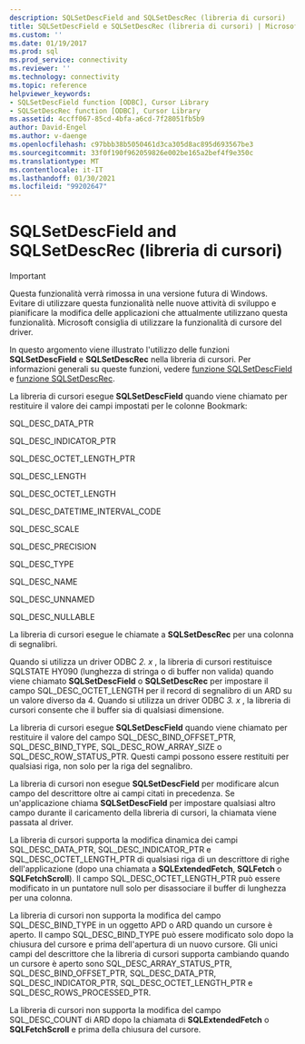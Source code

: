 ```yaml
---
description: SQLSetDescField and SQLSetDescRec (libreria di cursori)
title: SQLSetDescField e SQLSetDescRec (libreria di cursori) | Microsoft Docs
ms.custom: ''
ms.date: 01/19/2017
ms.prod: sql
ms.prod_service: connectivity
ms.reviewer: ''
ms.technology: connectivity
ms.topic: reference
helpviewer_keywords:
- SQLSetDescField function [ODBC], Cursor Library
- SQLSetDescRec function [ODBC], Cursor Library
ms.assetid: 4ccff067-85cd-4bfa-a6cd-7f28051fb5b9
author: David-Engel
ms.author: v-daenge
ms.openlocfilehash: c97bbb38b5050461d3ca305d8ac895d693567be3
ms.sourcegitcommit: 33f0f190f962059826e002be165a2bef4f9e350c
ms.translationtype: MT
ms.contentlocale: it-IT
ms.lasthandoff: 01/30/2021
ms.locfileid: "99202647"
---
```

# <a name="sqlsetdescfield-and-sqlsetdescrec-cursor-library"></a>SQLSetDescField and SQLSetDescRec (libreria di cursori)
> [!IMPORTANT]  
>  Questa funzionalità verrà rimossa in una versione futura di Windows. Evitare di utilizzare questa funzionalità nelle nuove attività di sviluppo e pianificare la modifica delle applicazioni che attualmente utilizzano questa funzionalità. Microsoft consiglia di utilizzare la funzionalità di cursore del driver.  
  
 In questo argomento viene illustrato l'utilizzo delle funzioni **SQLSetDescField** e **SQLSetDescRec** nella libreria di cursori. Per informazioni generali su queste funzioni, vedere [funzione SQLSetDescField](../../../odbc/reference/syntax/sqlsetdescfield-function.md) e [funzione SQLSetDescRec](../../../odbc/reference/syntax/sqlsetdescrec-function.md).  
  
 La libreria di cursori esegue **SQLSetDescField** quando viene chiamato per restituire il valore dei campi impostati per le colonne Bookmark:  
  
 SQL_DESC_DATA_PTR  
  
 SQL_DESC_INDICATOR_PTR  
  
 SQL_DESC_OCTET_LENGTH_PTR  
  
 SQL_DESC_LENGTH  
  
 SQL_DESC_OCTET_LENGTH  
  
 SQL_DESC_DATETIME_INTERVAL_CODE  
  
 SQL_DESC_SCALE  
  
 SQL_DESC_PRECISION  
  
 SQL_DESC_TYPE  
  
 SQL_DESC_NAME  
  
 SQL_DESC_UNNAMED  
  
 SQL_DESC_NULLABLE  
  
 La libreria di cursori esegue le chiamate a **SQLSetDescRec** per una colonna di segnalibri.  
  
 Quando si utilizza un driver ODBC *2. x* , la libreria di cursori restituisce SQLSTATE HY090 (lunghezza di stringa o di buffer non valida) quando viene chiamato **SQLSetDescField** o **SQLSetDescRec** per impostare il campo SQL_DESC_OCTET_LENGTH per il record di segnalibro di un ARD su un valore diverso da 4. Quando si utilizza un driver ODBC *3. x* , la libreria di cursori consente che il buffer sia di qualsiasi dimensione.  
  
 La libreria di cursori esegue **SQLSetDescField** quando viene chiamato per restituire il valore del campo SQL_DESC_BIND_OFFSET_PTR, SQL_DESC_BIND_TYPE, SQL_DESC_ROW_ARRAY_SIZE o SQL_DESC_ROW_STATUS_PTR. Questi campi possono essere restituiti per qualsiasi riga, non solo per la riga del segnalibro.  
  
 La libreria di cursori non esegue **SQLSetDescField** per modificare alcun campo del descrittore oltre ai campi citati in precedenza. Se un'applicazione chiama **SQLSetDescField** per impostare qualsiasi altro campo durante il caricamento della libreria di cursori, la chiamata viene passata al driver.  
  
 La libreria di cursori supporta la modifica dinamica dei campi SQL_DESC_DATA_PTR, SQL_DESC_INDICATOR_PTR e SQL_DESC_OCTET_LENGTH_PTR di qualsiasi riga di un descrittore di righe dell'applicazione (dopo una chiamata a **SQLExtendedFetch**, **SQLFetch** o **SQLFetchScroll**). Il campo SQL_DESC_OCTET_LENGTH_PTR può essere modificato in un puntatore null solo per disassociare il buffer di lunghezza per una colonna.  
  
 La libreria di cursori non supporta la modifica del campo SQL_DESC_BIND_TYPE in un oggetto APD o ARD quando un cursore è aperto. Il campo SQL_DESC_BIND_TYPE può essere modificato solo dopo la chiusura del cursore e prima dell'apertura di un nuovo cursore. Gli unici campi del descrittore che la libreria di cursori supporta cambiando quando un cursore è aperto sono SQL_DESC_ARRAY_STATUS_PTR, SQL_DESC_BIND_OFFSET_PTR, SQL_DESC_DATA_PTR, SQL_DESC_INDICATOR_PTR, SQL_DESC_OCTET_LENGTH_PTR e SQL_DESC_ROWS_PROCESSED_PTR.  
  
 La libreria di cursori non supporta la modifica del campo SQL_DESC_COUNT di ARD dopo la chiamata di **SQLExtendedFetch** o **SQLFetchScroll** e prima della chiusura del cursore.
